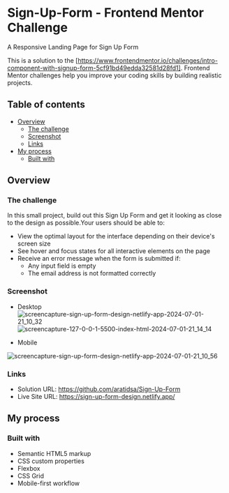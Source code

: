 # Sign-Up-Form - Frontend Mentor Challenge
A Responsive Landing Page for Sign Up Form

This is a solution to the [https://www.frontendmentor.io/challenges/intro-component-with-signup-form-5cf91bd49edda32581d28fd1]. Frontend Mentor challenges help you improve your coding skills by building realistic projects.

## Table of contents

- [Overview](#overview)
  - [The challenge](#the-challenge)
  - [Screenshot](#screenshot)
  - [Links](#links)
- [My process](#my-process)
  - [Built with](#built-with)

## Overview

### The challenge
In this small project, build out this Sign Up Form and get it looking as close to the design as possible.Your users should be able to:
- View the optimal layout for the interface depending on their device's screen size
- See hover and focus states for all interactive elements on the page
- Receive an error message when the form is submitted if:
    - Any input field is empty
    - The email address is not formatted correctly

### Screenshot
- Desktop
  ![screencapture-sign-up-form-design-netlify-app-2024-07-01-21_10_32](https://github.com/aratidsa/Sign-Up-Form/assets/128802362/4fb80607-037b-4f9f-8e93-75bb231ae6e8)
  ![screencapture-127-0-0-1-5500-index-html-2024-07-01-21_14_14](https://github.com/aratidsa/Sign-Up-Form/assets/128802362/a53f61d3-cb57-4804-a9b8-59af623a95d1)

- Mobile
  
![screencapture-sign-up-form-design-netlify-app-2024-07-01-21_10_56](https://github.com/aratidsa/Sign-Up-Form/assets/128802362/6c24300c-934f-4896-8259-cde6aec6a4eb)

### Links

- Solution URL: https://github.com/aratidsa/Sign-Up-Form
- Live Site URL: https://sign-up-form-design.netlify.app/

## My process

### Built with

- Semantic HTML5 markup
- CSS custom properties
- Flexbox
- CSS Grid
- Mobile-first workflow
